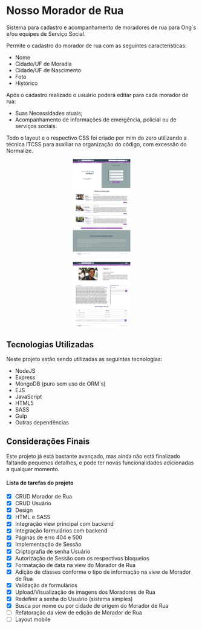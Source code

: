 # Nosso Morador de Rua

Sistema para cadastro e acompanhamento de moradores de rua para Ong`s e/ou equipes de Serviço Social.

Permite o cadastro do morador de rua com as seguintes características:

- Nome
- Cidade/UF de Moradia
- Cidade/UF de Nascimento
- Foto
- Histórico

Após o cadastro realizado o usuário poderá editar para cada morador de rua:

- Suas Necessidades atuais;
- Acompanhamento de informações de emergência, policial ou de serviços sociais.

Todo o layout e o respectivo CSS foi criado por mim do zero utilizando a técnica ITCSS para auxiliar na organização do código, com excessão do Normalize.

<p align="center">
<img src="index.jpg" alt="Layout da Index do sistema Nosso Morador de Rua" width="30%" height="30%">
</p>

<p align="center">
<img src="detalheMorador.jpg" alt="Layout da view detalhe do morador do sistema Nosso Morador de Rua" width="30%" height="30%">
</p>

## Tecnologias Utilizadas

Neste projeto estão sendo utilizadas as seguintes tecnologias:

- NodeJS
- Express
- MongoDB (puro sem uso de ORM`s)
- EJS
- JavaScript
- HTML5
- SASS
- Gulp
- Outras dependências

## Considerações Finais

Este projeto já está bastante avançado, mas ainda não está finalizado faltando pequenos detalhes, e pode ter novas funcionalidades adicionadas a qualquer momento.

#### Lista de tarefas do projeto

- [x] CRUD Morador de Rua
- [x] CRUD Usuário
- [x] Design
- [x] HTML e SASS
- [x] Integração view principal com backend
- [x] Integração formulários com backend
- [x] Páginas de erro 404 e 500
- [x] Implementação de Sessão
- [x] Criptografia de senha Usuário
- [x] Autorização de Sessão com os respectivos bloqueios
- [x] Formatação de data na view do Morador de Rua
- [x] Adição de classes conforme o tipo de informação na view de Morador de Rua
- [x] Validação de formulários
- [x] Upload/Visualização de imagens dos Moradores de Rua
- [x] Redefinir a senha do Usuário (sistema simples)
- [x] Busca por nome ou por cidade de origem do Morador de Rua
- [ ] Refatoração da view de edição de Morador de Rua
- [ ] Layout mobile